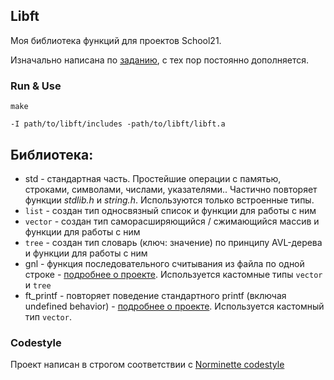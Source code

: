 ## Libft
Моя библиотека функций для проектов School21. 

Изначально написана по [заданию](https://github.com/gerus66/libft/blob/master/readme/libft.en.pdf), с тех пор постоянно дополняется.
### Run & Use
`make`

`-I path/to/libft/includes -path/to/libft/libft.a`

## Библиотека:
* std - стандартная часть. Простейшие операции с памятью, строками, символами, числами, указателями.. Частично повторяет
функции _stdlib.h_ и _string.h_. Используются только встроенные типы.
* `list` - создан тип односвязный список и функции для работы с ним
* `vector` - создан тип саморасширяющийся / сжимающийся массив и функции для работы с ним
* `tree` - создан тип словарь (ключ: значение) по принципу AVL-дерева и функции для работы с ним
* gnl - функция последовательного считывания из файла по одной строке - [подробнее о проекте](https://github.com/gerus66/libft/blob/master/readme/get_next_line.en.pdf). 
Используется кастомные типы `vector` и `tree`
* ft_printf - повторяет поведение стандартного printf (включая undefined behavior) - [подробнее о проекте](https://github.com/gerus66/libft/blob/master/readme/ft_printf.en.pdf).
Используется кастомный тип `vector`.
### Codestyle
Проект написан в строгом соответствии с [Norminette codestyle](https://github.com/gerus66/norme)
